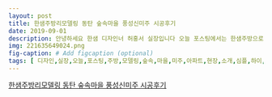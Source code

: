 ```yaml
---
layout: post
title: 한샘주방리모델링 동탄 숲속마을 풍성신미주 시공후기 
date: 2019-09-01
description: 안녕하세요 한샘 디자인너 허홍서 실장입니다 오늘 포스팅에서는 한샘주방으로 리모델링한 동탄 시공현장화성동탄 숲속마을 풍성신미주 아파트 공사기간철거하루 시공하루 2일 공사비용 
img: 221635649024.png
fig-caption: # Add figcaption (optional)
tags: [ 디자인,실장,오늘,포스팅,주방,모델링,숲속,마을,미주,아파트,현장,소개,심플,하이,로시,화이트,제품,시공,주방,모델링,현장,제품,정보,유로,하이,로시,화이트,시공,현장,화성,숲속,마을,미주,아파트,공사,기간,철거,하루,시공,하루,공사,비용,먼저,공전,모습,일반,아파트,주방,협소,현장,공간,두운,색상,주방,화이트,주방,모델링,상담,설계,이미지,주방,모델링,공전,미리,완성,모습,상담,공후,소개,공후,완성,주방,모습,하이,로시,화이트,제품,심플,주방,완성,주방,보급,라인업,시공,유로,제품,주방,포인트,부분,블랙,유리,도어,벽장,도어,위로,플랩,화이트,주방,포인트,수납,공간,부족함,색상,투명,그레이,블랙,가지,전부,화이트,시공,싱크,수전,가성,엠보싱,수전,디자인,구성,제품,시공,아이템,수분,배기,개수대,부공,시공,공간,수납,선반,마무리,조리,공간,청소,관리,스텐레스,재질,겔럭시,후드,미러,법랑,가스,쿡탑,시공,조리,공간,수납,공간,배치,공전,오븐,공간,수납,서랍,배치,양념,보관,레일,쓰기,제품,부분,신경,주방,모델링,모습,이번,현장,고객,현장,보양,작업,체크,시공,공후,마무리,문제,완성,주방,주방,모델링,숲속,마을,미주,시공,후기,한번,주방,가구,가격,품질,디자인,등등,여러가지,고민,고민,디자이너,문의,견적,시공,성심,성의껏,시공,현장,여기,숲속,마을,미주,아파트,경기도,화성시,숲속,주방,인테리어,용인,광교,흥덕,마을,단지,아파트,시공,후기,디자이너,오늘,포스팅,아파트,시공,모던,느낌,홈쇼핑,완성,아파트,주방,시공,후기,용인,아더스,디자인,실장,오늘,포스팅,인터넷,홈쇼핑,용인,수지,상현,마을,성원,시공,후기,디자이너,오늘,포스팅,아파트,주방,시공,현장 ]
---
```

[한샘주방리모델링 동탄 숲속마을 풍성신미주 시공후기 ](https://blog.naver.com/hanssem_hhs?Redirect=Log&logNo=221635649024)